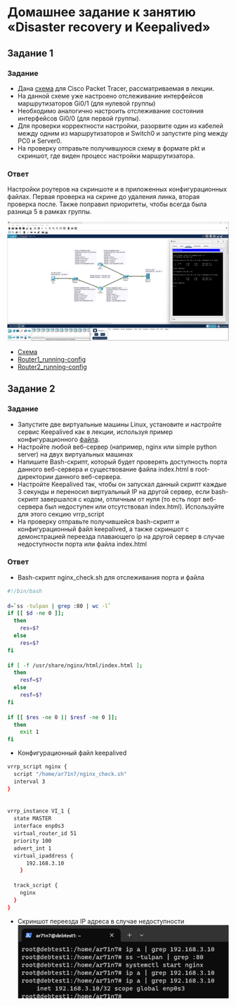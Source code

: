 # Домашнее задание к занятию «Disaster recovery и Keepalived»



## Задание 1

### Задание
- Дана [схема](files/hsrp_advanced.pkt) для Cisco Packet Tracer, рассматриваемая в лекции.
- На данной схеме уже настроено отслеживание интерфейсов маршрутизаторов Gi0/1 (для нулевой группы)
- Необходимо аналогично настроить отслеживание состояния интерфейсов Gi0/0 (для первой группы).
- Для проверки корректности настройки, разорвите один из кабелей между одним из маршрутизаторов и Switch0 и запустите ping между PC0 и Server0.
- На проверку отправьте получившуюся схему в формате pkt и скриншот, где виден процесс настройки маршрутизатора.


### Ответ
Настройки роутеров на скриншоте и в приложенных конфигурационных файлах.
Первая проверка на скрине до удаления линка, вторая проверка после.
Также поправил приоритеты, чтобы всегда была разница 5 в рамках группы.

![](img/hw-01_1.png "Схема и трассировка")
- [Cхема](files/hsrp_advanced_ar71n7.pkt)
- [Router1_running-config](files/Router1_running-config.txt)
- [Router2_running-config](files/Router2_running-config.txt)


## Задание 2

### Задание
- Запустите две виртуальные машины Linux, установите и настройте сервис Keepalived как в лекции, используя пример конфигурационного [файла](files/keepalived-simple.conf).
- Настройте любой веб-сервер (например, nginx или simple python server) на двух виртуальных машинах
- Напишите Bash-скрипт, который будет проверять доступность порта данного веб-сервера и существование файла index.html в root-директории данного веб-сервера.
- Настройте Keepalived так, чтобы он запускал данный скрипт каждые 3 секунды и переносил виртуальный IP на другой сервер, если bash-скрипт завершался с кодом, отличным от нуля (то есть порт веб-сервера был недоступен или отсутствовал index.html). Используйте для этого секцию vrrp_script
- На проверку отправьте получившейся bash-скрипт и конфигурационный файл keepalived, а также скриншот с демонстрацией переезда плавающего ip на другой сервер в случае недоступности порта или файла index.html


### Ответ
- Bash-скрипт nginx_check.sh для отслеживания порта и файла
```bash
#!/bin/bash

d=`ss -tulpan | grep :80 | wc -l`
if [[ $d -ne 0 ]];
  then
    res=$?
  else
    res=$?
fi

if [ -f /usr/share/nginx/html/index.html ];
  then
    resf=$?
  else
    resf=$?
fi

if [[ $res -ne 0 || $resf -ne 0 ]];
  then
    exit 1
fi
```

- Конфигурационный файл keepalived
```bash
vrrp_script nginx {
  script "/home/ar71n7/nginx_check.sh"
  interval 3
}


vrrp_instance VI_1 {
  state MASTER
  interface enp0s3
  virtual_router_id 51
  priority 100
  advert_int 1
  virtual_ipaddress {
      192.168.3.10
    }

  track_script {
    nginx
  }
}
```

- Скриншот переезда IP адреса в случае недоступности
![](img/hw-01_2.png "Переезд IP-адреса")